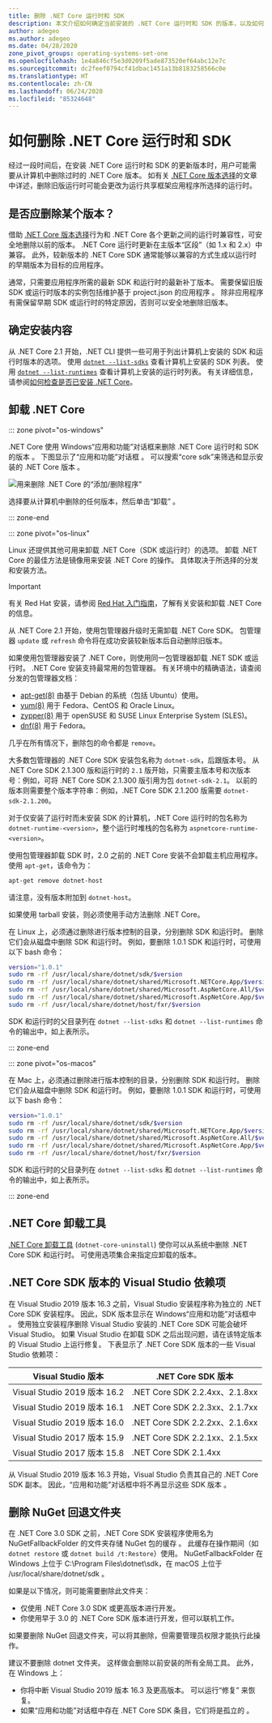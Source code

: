 ```yaml
---
title: 删除 .NET Core 运行时和 SDK
description: 本文介绍如何确定当前安装的 .NET Core 运行时和 SDK 的版本，以及如何在 Windows、Mac 和 Linux 上删除它们。
author: adegeo
ms.author: adegeo
ms.date: 04/28/2020
zone_pivot_groups: operating-systems-set-one
ms.openlocfilehash: 1e4a846cf5e3d0209f5ade873520ef64abc12e7c
ms.sourcegitcommit: dc2feef0794cf41dbac1451a13b8183258566c0e
ms.translationtype: HT
ms.contentlocale: zh-CN
ms.lasthandoff: 06/24/2020
ms.locfileid: "85324648"
---
```

# <a name="how-to-remove-the-net-core-runtime-and-sdk"></a>如何删除 .NET Core 运行时和 SDK

经过一段时间后，在安装 .NET Core 运行时和 SDK 的更新版本时，用户可能需要从计算机中删除过时的 .NET Core 版本。 如有关 [.NET Core 版本选择](../versions/selection.md)的文章中详述，删除旧版运行时可能会更改为运行共享框架应用程序所选择的运行时。

## <a name="should-i-remove-a-version"></a>是否应删除某个版本？

借助 [.NET Core 版本选择](../versions/selection.md)行为和 .NET Core 各个更新之间的运行时兼容性，可安全地删除以前的版本。 .NET Core 运行时更新在主版本“区段”（如 1.x 和 2.x）中兼容。 此外，较新版本的 .NET Core SDK 通常能够以兼容的方式生成以运行时的早期版本为目标的应用程序。

通常，只需要应用程序所需的最新 SDK 和运行时的最新补丁版本。 需要保留旧版 SDK 或运行时版本的实例包括维护基于 project.json 的应用程序  。 除非应用程序有需保留早期 SDK 或运行时的特定原因，否则可以安全地删除旧版本。

## <a name="determine-what-is-installed"></a>确定安装内容

从 .NET Core 2.1 开始，.NET CLI 提供一些可用于列出计算机上安装的 SDK 和运行时版本的选项。  使用 [`dotnet --list-sdks`](../tools/dotnet.md#options) 查看计算机上安装的 SDK 列表。 使用 [`dotnet --list-runtimes`](../tools/dotnet.md#options) 查看计算机上安装的运行时列表。 有关详细信息，请参阅[如何检查是否已安装 .NET Core](how-to-detect-installed-versions.md)。

## <a name="uninstall-net-core"></a>卸载 .NET Core

::: zone pivot="os-windows"

.NET Core 使用 Windows“应用和功能”对话框来删除 .NET Core 运行时和 SDK 的版本  。 下图显示了“应用和功能”对话框  。 可以搜索“core sdk”来筛选和显示安装的 .NET Core 版本  。

![用来删除 .NET Core 的“添加/删除程序”](./media/remove-runtime-sdk-versions/programs-and-features.png)

选择要从计算机中删除的任何版本，然后单击“卸载”  。

::: zone-end

::: zone pivot="os-linux"

Linux 还提供其他可用来卸载 .NET Core（SDK 或运行时）的选项。 卸载 .NET Core 的最佳方法是镜像用来安装 .NET Core 的操作。 具体取决于所选择的分发和安装方法。

> [!IMPORTANT]
> 有关 Red Hat 安装，请参阅 [Red Hat 入门指南](https://access.redhat.com/documentation/en-us/net_core/2.0/html/getting_started_guide/gs_install_dotnet#install_register_rehel)，了解有关安装和卸载 .NET Core 的信息。

从 .NET Core 2.1 开始，使用包管理器升级时无需卸载 .NET Core SDK。 包管理器 `update` 或 `refresh` 命令将在成功安装较新版本后自动删除旧版本。

如果使用包管理器安装了 .NET Core，则使用同一包管理器卸载 .NET SDK 或运行时。 .NET Core 安装支持最常用的包管理器。 有关环境中的精确语法，请查阅分发的包管理器文档：

- [apt-get(8)](https://linux.die.net/man/8/apt-get) 由基于 Debian 的系统（包括 Ubuntu）使用。
- [yum(8)](https://linux.die.net/man/8/yum) 用于 Fedora、CentOS 和 Oracle Linux。
- [zypper(8)](https://en.opensuse.org/SDB:Zypper_manual_(plain)) 用于 openSUSE 和 SUSE Linux Enterprise System (SLES)。
- [dnf(8)](https://dnf.readthedocs.io/en/latest/command_ref.html) 用于 Fedora。

几乎在所有情况下，删除包的命令都是 `remove`。

大多数包管理器的 .NET Core SDK 安装包名称为 `dotnet-sdk`，后跟版本号。 从 .NET Core SDK 2.1.300 版和运行时的 `2.1` 版开始，只需要主版本号和次版本号：例如，可将 .NET Core SDK 2.1.300 版引用为包 `dotnet-sdk-2.1`。 以前的版本则需要整个版本字符串：例如，.NET Core SDK 2.1.200 版需要 `dotnet-sdk-2.1.200`。

对于仅安装了运行时而未安装 SDK 的计算机，.NET Core 运行时的包名称为 `dotnet-runtime-<version>`，整个运行时堆栈的包名称为 `aspnetcore-runtime-<version>`。

使用包管理器卸载 SDK 时，2.0 之前的 .NET Core 安装不会卸载主机应用程序。 使用 `apt-get`，该命令为：

```bash
apt-get remove dotnet-host
```

请注意，没有版本附加到 `dotnet-host`。

如果使用 tarball 安装，则必须使用手动方法删除 .NET Core。

在 Linux 上，必须通过删除进行版本控制的目录，分别删除 SDK 和运行时。 删除它们会从磁盘中删除 SDK 和运行时。 例如，要删除 1.0.1 SDK 和运行时，可使用以下 bash 命令：

```bash
version="1.0.1"
sudo rm -rf /usr/local/share/dotnet/sdk/$version
sudo rm -rf /usr/local/share/dotnet/shared/Microsoft.NETCore.App/$version
sudo rm -rf /usr/local/share/dotnet/shared/Microsoft.AspNetCore.All/$version
sudo rm -rf /usr/local/share/dotnet/shared/Microsoft.AspNetCore.App/$version
sudo rm -rf /usr/local/share/dotnet/host/fxr/$version
```

SDK 和运行时的父目录列在 `dotnet --list-sdks` 和 `dotnet --list-runtimes` 命令的输出中，如上表所示。

::: zone-end

::: zone pivot="os-macos"

在 Mac 上，必须通过删除进行版本控制的目录，分别删除 SDK 和运行时。 删除它们会从磁盘中删除 SDK 和运行时。 例如，要删除 1.0.1 SDK 和运行时，可使用以下 bash 命令：

```bash
version="1.0.1"
sudo rm -rf /usr/local/share/dotnet/sdk/$version
sudo rm -rf /usr/local/share/dotnet/shared/Microsoft.NETCore.App/$version
sudo rm -rf /usr/local/share/dotnet/shared/Microsoft.AspNetCore.All/$version
sudo rm -rf /usr/local/share/dotnet/shared/Microsoft.AspNetCore.App/$version
sudo rm -rf /usr/local/share/dotnet/host/fxr/$version
```

SDK 和运行时的父目录列在 `dotnet --list-sdks` 和 `dotnet --list-runtimes` 命令的输出中，如上表所示。

::: zone-end

## <a name="net-core-uninstall-tool"></a>.NET Core 卸载工具

[.NET Core 卸载工具](../additional-tools/uninstall-tool.md) (`dotnet-core-uninstall`) 使你可以从系统中删除 .NET Core SDK 和运行时。 可使用选项集合来指定应卸载的版本。

## <a name="visual-studio-dependency-on-net-core-sdk-versions"></a>.NET Core SDK 版本的 Visual Studio 依赖项

在 Visual Studio 2019 版本 16.3 之前，Visual Studio 安装程序称为独立的 .NET Core SDK 安装程序。 因此，SDK 版本显示在 Windows“应用和功能”对话框中  。 使用独立安装程序删除 Visual Studio 安装的 .NET Core SDK 可能会破坏 Visual Studio。 如果 Visual Studio 在卸载 SDK 之后出现问题，请在该特定版本的 Visual Studio 上运行修复。 下表显示了 .NET Core SDK 版本的一些 Visual Studio 依赖项：

| Visual Studio 版本           | .NET Core SDK 版本          |
|---------------------------------|--------------------------------|
| Visual Studio 2019 版本 16.2 | .NET Core SDK 2.2.4xx、2.1.8xx |
| Visual Studio 2019 版本 16.1 | .NET Core SDK 2.2.3xx、2.1.7xx |
| Visual Studio 2019 版本 16.0 | .NET Core SDK 2.2.2xx、2.1.6xx |
| Visual Studio 2017 版本 15.9 | .NET Core SDK 2.2.1xx、2.1.5xx |
| Visual Studio 2017 版本 15.8 | .NET Core SDK 2.1.4xx          |

从 Visual Studio 2019 版本 16.3 开始，Visual Studio 负责其自己的 .NET Core SDK 副本。 因此，“应用和功能”对话框中将不再显示这些 SDK 版本  。

## <a name="remove-the-nuget-fallback-folder"></a>删除 NuGet 回退文件夹

在 .NET Core 3.0 SDK 之前，.NET Core SDK 安装程序使用名为 NuGetFallbackFolder 的文件夹存储 NuGet 包的缓存  。 此缓存在操作期间（如 `dotnet restore` 或 `dotnet build /t:Restore`）使用。 NuGetFallbackFolder 在 Windows 上位于 C:\Program Files\dotnet\sdk，在 macOS 上位于 /usr/local/share/dotnet/sdk    。

如果是以下情况，则可能需要删除此文件夹：

- 仅使用 .NET Core 3.0 SDK 或更高版本进行开发。
- 你使用早于 3.0 的 .NET Core SDK 版本进行开发，但可以联机工作。

如果要删除 NuGet 回退文件夹，可以将其删除，但需要管理员权限才能执行此操作。

建议不要删除 dotnet  文件夹。 这样做会删除以前安装的所有全局工具。 此外，在 Windows 上：

- 你将中断 Visual Studio 2019 版本 16.3 及更高版本。 可以运行“修复”  来恢复。
- 如果“应用和功能”对话框中存在 .NET Core SDK 条目，它们将是孤立的  。
